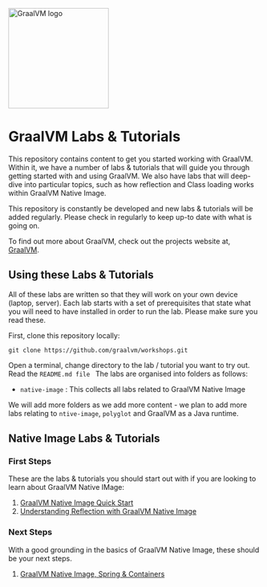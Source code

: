 <img src="https://www.graalvm.org/resources/img/home/logo_mobile_openmenu.svg" 
    alt="GraalVM logo" 
    width="200px">

# GraalVM Labs & Tutorials

This repository contains content to get you started working with GraalVM. Within it, we have a number of labs & tutorials
that will guide you through getting started with and using GraalVM. We also have labs that will deep-dive into particular 
topics, such as how reflection and Class loading works within GraalVM Native Image.

This repository is constantly be developed and new labs & tutorials will be added regularly. Please check in regularly
to keep up-to date with what is going on.

To find out more about GraalVM, check out the projects website at, [GraalVM](https://github.com/graalvm/workshops.git). 

## Using these Labs & Tutorials

All of these labs are written so that they will work on your own device (laptop, server). Each lab starts with a set of
prerequisites that state what you will need to have installed in order to run the lab. Please make sure you read these.

First, clone this repository locally:

```shell
git clone https://github.com/graalvm/workshops.git
```

Open a terminal, change directory to the lab / tutorial you want to try out. Read the `README.md file `
The labs are organised into folders as follows:

* `native-image` : This collects all labs related to GraalVM Native Image

We will add more folders as we add more content - we plan to add more labs relating to `ntive-image`, `polyglot` and
GraalVM as a Java runtime.

## Native Image Labs & Tutorials

### First Steps

These are the labs & tutorials you should start out with if you are looking to learn about GraalVM Native IMage:

1. [GraalVM Native Image Quick Start](native-image/graalvm-native-image-quick-start/)
2. [Understanding Reflection with GraalVM Native Image](native-image/reflection/)

### Next Steps

With a good grounding in the basics of GraalVM Native Image, these should be your next steps.

1. [GraalVM Native Image, Spring & Containers](native-image/containerisation/)

